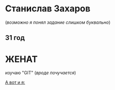 # Станислав Захаров 
(*возможно я понял задание слишком буквально*)
## **31 год**
# **ЖЕНАТ**
изучаю "GIT" (*вроде почучается*)

[А вот и я:](https://avatars.mds.yandex.net/get-kinopoisk-image/4303601/eac905d6-a5b8-4ce4-aff2-0c565a923fa7/280x420)
